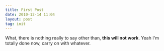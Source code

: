 ```yaml
---
title: First Post
date: 2010-12-14 11:04
layout: post
tag: init
---
```


What, there is nothing really to say other than, __this will not work__. Yeah I'm totally done now, carry on with whatever.